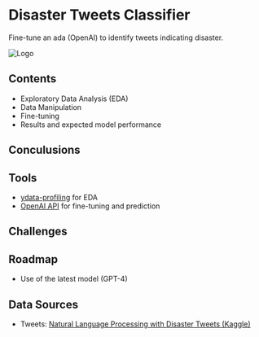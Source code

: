 # Disaster Tweets Classifier

Fine-tune an ada (OpenAI) to identify tweets indicating disaster.


![Logo](https://www.kaggle.com/competitions/17777/images/header)


## Contents

- Exploratory Data Analysis (EDA) 
- Data Manipulation
- Fine-tuning 
- Results and expected model performance



## Conculusions

## Tools

 - [ydata-profiling](https://github.com/ydataai/ydata-profiling) for EDA
 - [OpenAI API](https://awesomeopensource.com/project/elangosundar/awesome-README-templates) for fine-tuning and prediction
## Challenges
## Roadmap

- Use of the latest model (GPT-4)


## Data Sources

 - Tweets: [Natural Language Processing with Disaster Tweets (Kaggle)](https://www.kaggle.com/competitions/nlp-getting-started)
